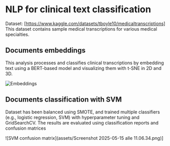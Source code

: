 # **NLP for clinical text classification**

Dataset: [https://www.kaggle.com/datasets/tboyle10/medicaltranscriptions]
This dataset contains sample medical transcriptions for various medical specialties.

## Documents embeddings

This analysis processes and classifies clinical transcriptions by embedding text using a BERT-based model and visualizing them with t-SNE in 2D and 3D. 

![Embeddings](assets/embeddings.gif)

## Documents classification with SVM

Dataset has been balanced using SMOTE, and trained multiple classifiers (e.g., logistic regression, SVM) with hyperparameter tuning and GridSearchCV. The results are evaluated using classification reports and confusion matrices

![SVM confusion matrix](assets/Screenshot 2025-05-15 alle 11.06.34.png)]

